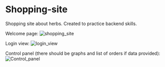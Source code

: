 # Shopping-site
Shopping site about herbs. Created to practice backend skills.

Welcome page:
![shopping_site](https://github.com/sebastianbrzustowicz/Shopping-site/assets/66909222/796d7eaa-c53a-4e0c-8536-9173aa30384e)

Login view:
![login_view](https://github.com/sebastianbrzustowicz/Shopping-site/assets/66909222/d8fb77fe-95ed-4c34-9443-05899b4dbcce)

Control panel (there should be graphs and list of orders if data provided):
![Control_panel](https://github.com/sebastianbrzustowicz/Shopping-site/assets/66909222/dcab6de2-483f-4787-b121-0746ab57923a)
